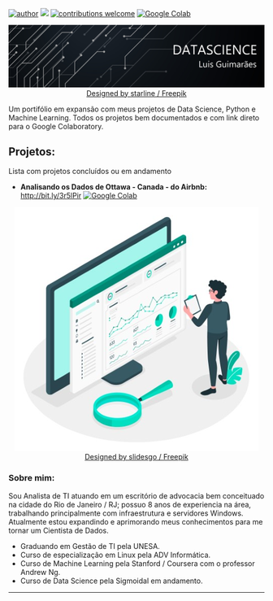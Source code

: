 [![author](https://img.shields.io/badge/Autor-Luis%20Guimar%C3%A3es-lightgrey.svg?style=fla)](https://www.linkedin.com/in/luiscsguimaraes) [![](https://img.shields.io/badge/python-3.7+-blue.svg?style=fla)](https://www.python.org/) [![contributions welcome](https://img.shields.io/badge/contributions-welcome-brightgreen.svg?style=flat)](https://github.com/LuisCSGuimaraes) [![Google Colab](https://img.shields.io/badge/Google-Colab-yellow.svg?style=flat)](https://colab.research.google.com/notebooks/)



<p align="center">
  <img src="banner.jpg" >
  <a href="http://www.freepik.com">Designed by starline / Freepik</a>
</p>

Um portifólio em expansão com meus projetos de Data Science, Python e Machine Learning. Todos os projetos bem documentados e com link direto para o Google Colaboratory.


## Projetos:
Lista com projetos concluídos ou em andamento

* **Analisando os Dados de Ottawa - Canada - do Airbnb:** http://bit.ly/3r5lPir  [![Google Colab](https://img.shields.io/badge/Andamento-0%25-orange.svg?style=flat)](https://github.com/LuisCSGuimaraes/Portifolio/blob/main/Analisando_os_dados_do_Airbnb.ipynb)


<p align="center">
  <img src="body.jpg" >
  <br>
  <a href="http://www.freepik.com">Designed by slidesgo / Freepik</a>
</p>

### Sobre mim:

Sou Analista de TI atuando em um escritório de advocacia bem conceituado na cidade do Rio de Janeiro / RJ; possuo 8 anos de experiencia na área, trabalhando principalmente com infraestrutura e servidores Windows. Atualmente estou expandindo e aprimorando meus conhecimentos para me tornar um Cientista de Dados.

* Graduando em Gestão de TI pela UNESA.
* Curso de especialização em Linux pela ADV Informática.
* Curso de Machine Learning pela Stanford / Coursera com o professor Andrew Ng.
* Curso de Data Science pela Sigmoidal em andamento.


---



